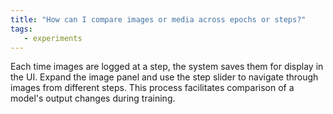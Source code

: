 ```yaml
---
title: "How can I compare images or media across epochs or steps?"
tags:
   - experiments
---
```

Each time images are logged at a step, the system saves them for display in the UI. Expand the image panel and use the step slider to navigate through images from different steps. This process facilitates comparison of a model's output changes during training.